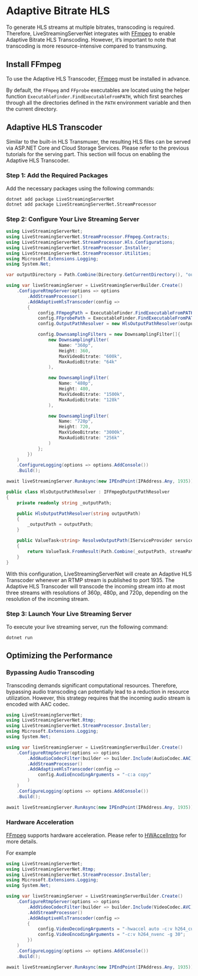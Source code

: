 # Adaptive Bitrate HLS

To generate HLS streams at multiple bitrates, transcoding is required. Therefore, LiveStreamingServerNet integrates with [FFmpeg](https://ffmpeg.org/) to enable Adaptive Bitrate HLS Transcoding. However, it’s important to note that transcoding is more resource-intensive compared to transmuxing.

## Install FFmpeg

To use the Adaptive HLS Transcoder, [FFmpeg](https://ffmpeg.org/) must be installed in advance.

By default, the `FFmpeg` and `FFprobe` executables are located using the helper function `ExecutableFinder.FindExecutableFromPATH`, which first searches through all the directories defined in the `PATH` environment variable and then the current directory.

## Adaptive HLS Transcoder

Similar to the built-in HLS Transmuxer, the resulting HLS files can be served via ASP.NET Core and Cloud Storage Services. Please refer to the previous tutorials for the serving part. This section will focus on enabling the Adaptive HLS Transcoder.

### Step 1: Add the Required Packages

Add the necessary packages using the following commands:

```
dotnet add package LiveStreamingServerNet
dotnet add package LiveStreamingServerNet.StreamProcessor
```

### Step 2: Configure Your Live Streaming Server

```cs linenums="1"
using LiveStreamingServerNet;
using LiveStreamingServerNet.StreamProcessor.FFmpeg.Contracts;
using LiveStreamingServerNet.StreamProcessor.Hls.Configurations;
using LiveStreamingServerNet.StreamProcessor.Installer;
using LiveStreamingServerNet.StreamProcessor.Utilities;
using Microsoft.Extensions.Logging;
using System.Net;

var outputDirectory = Path.Combine(Directory.GetCurrentDirectory(), "output");

using var liveStreamingServer = LiveStreamingServerBuilder.Create()
    .ConfigureRtmpServer(options => options
        .AddStreamProcessor()
        .AddAdaptiveHlsTranscoder(config =>
        {
            config.FFmpegPath = ExecutableFinder.FindExecutableFromPATH("ffmpeg")!;
            config.FFprobePath = ExecutableFinder.FindExecutableFromPATH("ffprobe")!;
            config.OutputPathResolver = new HlsOutputPathResolver(outputDirectory);

            config.DownsamplingFilters = new DownsamplingFilter[]{
                new DownsamplingFilter(
                    Name: "360p",
                    Height: 360,
                    MaxVideoBitrate: "600k",
                    MaxAudioBitrate: "64k"
                ),

                new DownsamplingFilter(
                    Name: "480p",
                    Height: 480,
                    MaxVideoBitrate: "1500k",
                    MaxAudioBitrate: "128k"
                ),

                new DownsamplingFilter(
                    Name: "720p",
                    Height: 720,
                    MaxVideoBitrate: "3000k",
                    MaxAudioBitrate: "256k"
                )
            };
        })
    )
    .ConfigureLogging(options => options.AddConsole())
    .Build();

await liveStreamingServer.RunAsync(new IPEndPoint(IPAddress.Any, 1935));

public class HlsOutputPathResolver : IFFmpegOutputPathResolver
{
    private readonly string _outputPath;

    public HlsOutputPathResolver(string outputPath)
    {
        _outputPath = outputPath;
    }

    public ValueTask<string> ResolveOutputPath(IServiceProvider services, Guid contextIdentifier, string streamPath, IReadOnlyDictionary<string, string> streamArguments)
    {
        return ValueTask.FromResult(Path.Combine(_outputPath, streamPath.Trim('/'), "output.m3u8"));
    }
}
```

With this configuration, LiveStreamingServerNet will create an Adaptive HLS Transcoder whenever an RTMP stream is published to port 1935. The Adaptive HLS Transcoder will transcode the incoming stream into at most three streams with resolutions of 360p, 480p, and 720p, depending on the resolution of the incoming stream.

### Step 3: Launch Your Live Streaming Server

To execute your live streaming server, run the following command:

```
dotnet run
```

## Optimizing the Performance

### Bypassing Audio Transcoding

Transcoding demands significant computational resources. Therefore, bypassing audio transcoding can potentially lead to a reduction in resource utilization. However, this strategy requires that the incoming audio stream is encoded with AAC codec.

```cs linenums="1"
using LiveStreamingServerNet;
using LiveStreamingServerNet.Rtmp;
using LiveStreamingServerNet.StreamProcessor.Installer;
using Microsoft.Extensions.Logging;
using System.Net;

using var liveStreamingServer = LiveStreamingServerBuilder.Create()
    .ConfigureRtmpServer(options => options
        .AddAudioCodecFilter(builder => builder.Include(AudioCodec.AAC))
        .AddStreamProcessor()
        .AddAdaptiveHlsTranscoder(config =>
            config.AudioEncodingArguments = "-c:a copy"
        )
    )
    .ConfigureLogging(options => options.AddConsole())
    .Build();

await liveStreamingServer.RunAsync(new IPEndPoint(IPAddress.Any, 1935));
```

### Hardware Acceleration

[FFmpeg](https://ffmpeg.org/) supports hardware acceleration. Please refer to [HWAccelIntro](https://trac.ffmpeg.org/wiki/HWAccelIntro) for more details.

For example

```cs linenums="1"
using LiveStreamingServerNet;
using LiveStreamingServerNet.Rtmp;
using LiveStreamingServerNet.StreamProcessor.Installer;
using Microsoft.Extensions.Logging;
using System.Net;

using var liveStreamingServer = LiveStreamingServerBuilder.Create()
    .ConfigureRtmpServer(options => options
        .AddVideoCodecFilter(builder => builder.Include(VideoCodec.AVC))
        .AddStreamProcessor()
        .AddAdaptiveHlsTranscoder(config =>
        {
            config.VideoDecodingArguments = "-hwaccel auto -c:v h264_cuvid";
            config.VideoEncodingArguments = "-c:v h264_nvenc -g 30";
        })
    )
    .ConfigureLogging(options => options.AddConsole())
    .Build();

await liveStreamingServer.RunAsync(new IPEndPoint(IPAddress.Any, 1935));
```
